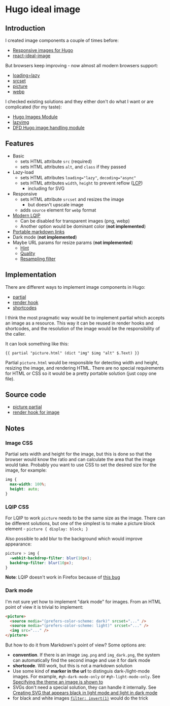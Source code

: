 # Hugo ideal image

## Introduction

I created image components a couple of times before:

- [Responsive images for Hugo](https://dev.to/stereobooster/responsive-images-for-hugo-dn9)
- [react-ideal-image](https://github.com/stereobooster/react-ideal-image)

But browsers keep improving - now almost all modern browsers support:

- [loading=lazy](https://caniuse.com/loading-lazy-attr)
- [srcset](https://caniuse.com/srcset)
- [picture](https://caniuse.com/picture)
- [webp](https://caniuse.com/webp)

I checked existing solutions and they either don't do what I want or are complicated (for my taste):

- [Hugo Images Module](https://hugomods.com/en/docs/images/)
- [lazyimg](https://github.com/hugo-mods/lazyimg)
- [DFD Hugo image handling module](https://github.com/danielfdickinson/image-handling-mod-hugo-dfd)

## Features

- Basic
  - sets HTML attribute `src` (required)
  - sets HTML attributes `alt`, and `class` if they passed
- Lazy-load
  - sets HTML attributes `loading="lazy"`, `decoding="async"`
  - sets HTML attributes `width`, `height` to prevent reflow ([LCP](https://web.dev/lcp/))
    - including for SVG
- Responsive
  - sets HTML attribute `srcset` and resizes the image
    - but doesn't upscale image
  - adds `source` element for `webp` format
- [Modern LQIP](https://github.com/transitive-bullshit/lqip-modern)
  - Can be disabled for transparent images (png, webp)
  - Another option would be dominant color (**not implemented**)
- [Portable markdown links](https://stereobooster.com/posts/portable-markdown-links/)
- Dark mode (**not implemented**)
- Maybe URL params for resize params (**not implemented**)
  - [Hint](https://gohugo.io/content-management/image-processing/#hint)
  - [Quality](https://gohugo.io/content-management/image-processing/#quality)
  - [Resampling filter](https://gohugo.io/content-management/image-processing/#resampling-filter)

## Implementation

There are different ways to implement image components in Hugo:

- [partial](https://gohugo.io/templates/partials/)
- [render hook](https://gohugo.io/templates/render-hooks/)
- [shortcodes](https://gohugo.io/templates/shortcode-templates/)

I think the most pragmatic way would be to implement partial which accepts an image as a resource. This way it can be reused in render hooks and shortcodes, and the resolution of the image would be the responsibility of the caller.

It can look something like this:

```
{{ partial "picture.html" (dict "img" $img "alt" $.Text) }}
```

Partial `picture.html` would be responsible for detecting width and height, resizing the image, and rendering HTML. There are no special requirements for HTML or CSS so it would be a pretty portable solution (just copy one file).

## Source code

- [picture partial](layouts/partials/picture.html)
- [render hook for image](layouts/_default/_markup/render-image.html)

## Notes

### Image CSS

Partial sets width and height for the image, but this is done so that the browser would know the ratio and can calculate the area that the image would take. Probably you want to use CSS to set the desired size for the image, for example:

```css
img {
  max-width: 100%;
  height: auto;
}
```

### LQIP CSS

For LQIP to work `picture` needs to be the same size as the image. There can be different solutions, but one of the simplest is to make a picture block element - `picture { display: block; }`

Also possible to add blur to the background which would improve appearance:

```css
picture > img {
  -webkit-backdrop-filter: blur(10px);
  backdrop-filter: blur(10px);
}
```

**Note**: LQIP doesn't work in Firefox because of [this bug](https://bugzilla.mozilla.org/show_bug.cgi?id=1556156)

### Dark mode

I'm not sure yet how to implement "dark mode" for images. From an HTML point of view it is trivial to implement:

```html
<picture>
  <source media="(prefers-color-scheme: dark)" srcset="..." />
  <source media="(prefers-color-scheme: light)" srcset="..." />
  <img src="..." />
</picture>
```

But how to do it from Markdown's point of view? Some options are:

- **convention**. If there is an image `img.png` and `img_dark.png`, the system can automatically find the second image and use it for dark mode
- **shortcode**. Will work, but this is not a markdown solution
- Use some kind of **marker in the url** to distinguis dark-/light-mode images. For example, `#gh-dark-mode-only` or `#gh-light-mode-only`. See [Specifying the theme an image is shown to](https://docs.github.com/en/get-started/writing-on-github/getting-started-with-writing-and-formatting-on-github/basic-writing-and-formatting-syntax#specifying-the-theme-an-image-is-shown-to)
- SVGs don't need a special solution, they can handle it internally. See [Creating SVG that appears black in light mode and light in dark mode](https://stackoverflow.com/questions/67187091/creating-svg-that-appears-black-in-light-mode-and-light-in-dark-mode)
- for black and white images [`filter: invert(1)`](https://developer.mozilla.org/en-US/docs/Web/CSS/filter-function/invert) would do the trick
